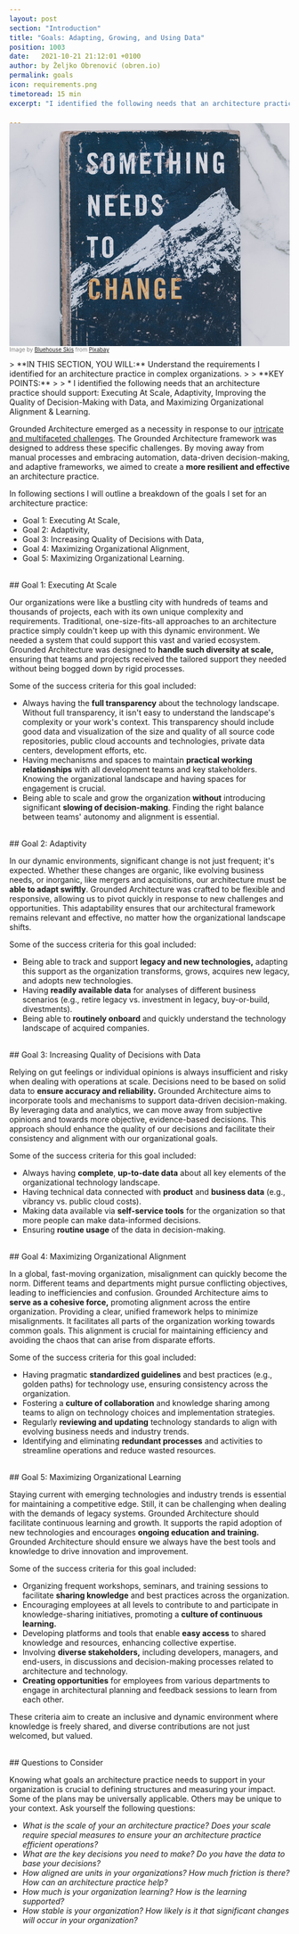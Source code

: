 ```yaml
---
layout: post
section: "Introduction"
title: "Goals: Adapting, Growing, and Using Data"
position: 1003
date:   2021-10-21 21:12:01 +0100
author: by Željko Obrenović (obren.io)
permalink: goals
icon: requirements.png
timetoread: 15 min
excerpt: "I identified the following needs that an architecture practice should support: Executing At Scale, Adaptivity, Improving the Quality of Decision-Making with Data, and Maximizing Organizational Alignment & Learning."

---
```

<img style="margin-top: -20px; width: 100%; height: 400px; object-fit: cover" 
     src="assets/images/change-4777508_1280.jpg">
<div style="font-size: 70%; margin-top: -16px; color: grey; margin-bottom: 12px">
Image by <a href="https://pixabay.com/users/bluehouseskis-14931490/?utm_source=link-attribution&utm_medium=referral&utm_campaign=image&utm_content=4777508">Bluehouse Skis</a> from <a href="https://pixabay.com//?utm_source=link-attribution&utm_medium=referral&utm_campaign=image&utm_content=4777508">Pixabay</a>
</div>
> **IN THIS SECTION, YOU WILL:** Understand the requirements I identified for an architecture practice in complex organizations.
>
> **KEY POINTS:**
>
> * I identified the following needs that an architecture practice should support: Executing At Scale, Adaptivity, Improving the Quality of Decision-Making with Data, and Maximizing Organizational Alignment & Learning.
<style>
 .quote {
     border-left: 8px solid #d9ead3;
     padding-left: 36px;
     margin-top: 30px;
     margin-bottom: 40px;
     font-size: 130%;
     font-style: normal;
     color:#888;
 }
    @media only screen and (max-width: 768px) {
        [class="quote"] {
            display: none;
        }
    }
</style>

<br>

Grounded Architecture emerged as a necessity in response to our [intricate and multifaceted challenges](context). The Grounded Architecture framework was designed to address these specific challenges. By moving away from manual processes and embracing automation, data-driven decision-making, and adaptive frameworks, we aimed to create a **more resilient and effective** an architecture practice. 

In following sections I will outline a breakdown of the goals I set for an architecture practice:
* Goal 1: Executing At Scale,
* Goal 2: Adaptivity,
* Goal 3: Increasing Quality of Decisions with Data,
* Goal 4: Maximizing Organizational Alignment,
* Goal 5: Maximizing Organizational Learning.

<br>
## Goal 1: Executing At Scale

Our organizations were like a bustling city with hundreds of teams and thousands of projects, each with its own unique complexity and requirements. Traditional, one-size-fits-all approaches to an architecture practice simply couldn't keep up with this dynamic environment. We needed a system that could support this vast and varied ecosystem. Grounded Architecture was designed to **handle such diversity at scale,** ensuring that teams and projects received the tailored support they needed without being bogged down by rigid processes.

Some of the success criteria for this goal included:

* Always having the **full transparency** about the technology landscape. Without full transparency, it isn't easy to understand the landscape's complexity or your work's context. This transparency should include good data and visualization of the size and quality of all source code repositories, public cloud accounts and technologies, private data centers, development efforts, etc.
* Having mechanisms and spaces to maintain **practical working relationships** with all development teams and key stakeholders. Knowing the organizational landscape and having spaces for engagement is crucial.
* Being able to scale and grow the organization **without** introducing significant **slowing of decision-making**. Finding the right balance between teams' autonomy and alignment is essential.


<br>
## Goal 2: Adaptivity

In our dynamic environments, significant change is not just frequent; it's expected. Whether these changes are organic, like evolving business needs, or inorganic, like mergers and acquisitions, our architecture must be **able to adapt swiftly**. Grounded Architecture was crafted to be flexible and responsive, allowing us to pivot quickly in response to new challenges and opportunities. This adaptability ensures that our architectural framework remains relevant and effective, no matter how the organizational landscape shifts.

Some of the success criteria for this goal included:
* Being able to track and support **legacy and new technologies,** adapting this support as the organization transforms, grows, acquires new legacy, and adopts new technologies.
* Having **readily available data** for analyses of different business scenarios (e.g., retire legacy vs. investment in legacy, buy-or-build, divestments).
* Being able to **routinely onboard** and quickly understand the technology landscape of acquired companies.


<br>
## Goal 3: Increasing Quality of Decisions with Data

Relying on gut feelings or individual opinions is always insufficient and risky when dealing with operations at scale. Decisions need to be based on solid data to **ensure accuracy and reliability.** Grounded Architecture aims to incorporate tools and mechanisms to support data-driven decision-making. By leveraging data and analytics, we can move away from subjective opinions and towards more objective, evidence-based decisions. This approach should enhance the quality of our decisions and facilitate their consistency and alignment with our organizational goals.

Some of the success criteria for this goal included:
* Always having **complete**, **up-to-date data** about all key elements of the organizational technology landscape.
* Having technical data connected with **product** and **business data** (e.g., vibrancy vs. public cloud costs).
* Making data available via **self-service tools** for the organization so that more people can make data-informed decisions.
* Ensuring **routine usage** of the data in decision-making.


<br>
## Goal 4: Maximizing Organizational Alignment

In a global, fast-moving organization, misalignment can quickly become the norm. Different teams and departments might pursue conflicting objectives, leading to inefficiencies and confusion. Grounded Architecture aims to **serve as a cohesive force,** promoting alignment across the entire organization. Providing a clear, unified framework helps to minimize misalignments. It facilitates all parts of the organization working towards common goals. This alignment is crucial for maintaining efficiency and avoiding the chaos that can arise from disparate efforts.

Some of the success criteria for this goal included:
* Having pragmatic **standardized guidelines** and best practices (e.g., golden paths) for technology use, ensuring consistency across the organization. 
* Fostering a **culture of collaboration** and knowledge sharing among teams to align on technology choices and implementation strategies. 
* Regularly **reviewing and updating** technology standards to align with evolving business needs and industry trends.
* Identifying and eliminating **redundant processes** and activities to streamline operations and reduce wasted resources. 

<br>
## Goal 5: Maximizing Organizational Learning

Staying current with emerging technologies and industry trends is essential for maintaining a competitive edge. Still, it can be challenging when dealing with the demands of legacy systems. Grounded Architecture should facilitate continuous learning and growth. It supports the rapid adoption of new technologies and encourages **ongoing education and training.** Grounded Architecture should ensure we always have the best tools and knowledge to drive innovation and improvement.

Some of the success criteria for this goal included:

* Organizing frequent workshops, seminars, and training sessions to facilitate **sharing knowledge** and best practices across the organization.
* Encouraging employees at all levels to contribute to and participate in knowledge-sharing initiatives, promoting a **culture of continuous learning.**
* Developing platforms and tools that enable **easy access** to shared knowledge and resources, enhancing collective expertise.
* Involving **diverse stakeholders,** including developers, managers, and end-users, in discussions and decision-making processes related to architecture and technology.
* **Creating opportunities** for employees from various departments to engage in architectural planning and feedback sessions to learn from each other.

These criteria aim to create an inclusive and dynamic environment where knowledge is freely shared, and diverse contributions are not just welcomed, but valued.

<br>
## Questions to Consider

Knowing what goals an architecture practice needs to support in your organization is crucial to defining structures and measuring your impact. Some of the plans may be universally applicable. Others may be unique to your context. Ask yourself the following questions:

* *What is the scale of your an architecture practice? Does your scale require special measures to ensure your an architecture practice efficient operations?*
* *What are the key decisions you need to make? Do you have the data to base your decisions?*
* *How aligned are units in your organizations? How much friction is there? How can an architecture practice help?*
* *How much is your organization learning? How is the learning supported?*
* *How stable is your organization? How likely is it that significant changes will occur in your organization?* 

